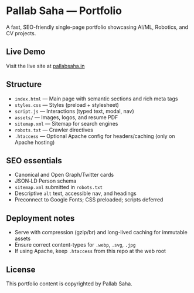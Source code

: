 # Pallab Saha — Portfolio

A fast, SEO-friendly single-page portfolio showcasing AI/ML, Robotics, and CV projects.

## Live Demo

Visit the live site at [pallabsaha.in](https://pallabsaha.in/)

## Structure
- `index.html` — Main page with semantic sections and rich meta tags
- `styles.css` — Styles (preload + stylesheet)
- `script.js` — Interactions (typed text, modal, nav)
- `assets/` — Images, logos, and resume PDF
- `sitemap.xml` — Sitemap for search engines
- `robots.txt` — Crawler directives
- `.htaccess` — Optional Apache config for headers/caching (only on Apache hosting)


## SEO essentials
- Canonical and Open Graph/Twitter cards
- JSON‑LD Person schema
- `sitemap.xml` submitted in `robots.txt`
- Descriptive `alt` text, accessible nav, and headings
- Preconnect to Google Fonts; CSS preloaded; scripts deferred

## Deployment notes
- Serve with compression (gzip/br) and long-lived caching for immutable assets
- Ensure correct content-types for `.webp`, `.svg`, `.jpg`
- If using Apache, keep `.htaccess` from this repo at the web root

## License
This portfolio content is copyrighted by Pallab Saha.